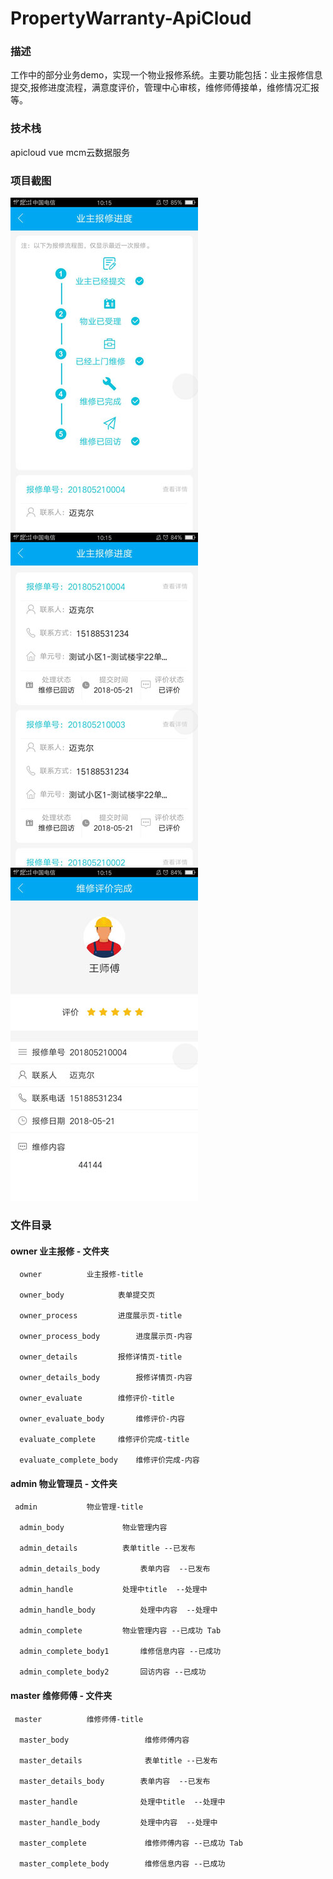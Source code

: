 # PropertyWarranty-ApiCloud

### 描述

工作中的部分业务demo，实现一个物业报修系统。主要功能包括：业主报修信息提交,报修进度流程，满意度评价，管理中心审核，维修师傅接单，维修情况汇报等。

### 技术栈

apicloud vue mcm云数据服务 

### 项目截图

![left 报修进度](./image/1.jpg)
![enter 报修列表](./image/2.jpg)
![enter 报修评价](./image/3.jpg)

### 文件目录

#### owner  业主报修  - 文件夹

	  owner			 业主报修-title

  	  owner_body			表单提交页

	  owner_process			进度展示页-title

	  owner_process_body		进度展示页-内容

	  owner_details			报修详情页-title

	  owner_details_body		报修详情页-内容

	  owner_evaluate		维修评价-title

	  owner_evaluate_body		维修评价-内容

	  evaluate_complete		维修评价完成-title

	  evaluate_complete_body	维修评价完成-内容

#### admin   物业管理员 - 文件夹

	 admin			 物业管理-title

	  admin_body			 物业管理内容

	  admin_details   		 表单title --已发布

	  admin_details_body   		 表单内容  --已发布

      admin_handle   		 处理中title  --处理中

	  admin_handle_body   		 处理中内容  --处理中

	  admin_complete		 物业管理内容 --已成功 Tab

	  admin_complete_body1		 维修信息内容 --已成功

	  admin_complete_body2		 回访内容 --已成功

#### master   维修师傅 - 文件夹

	 master			 维修师傅-title

	  master_body			      维修师傅内容

	  master_details   		      表单title --已发布

	  master_details_body   	 表单内容  --已发布

      master_handle   		     处理中title  --处理中

	  master_handle_body   		 处理中内容  --处理中

	  master_complete		      维修师傅内容 --已成功 Tab

	  master_complete_body	      维修信息内容 --已成功

